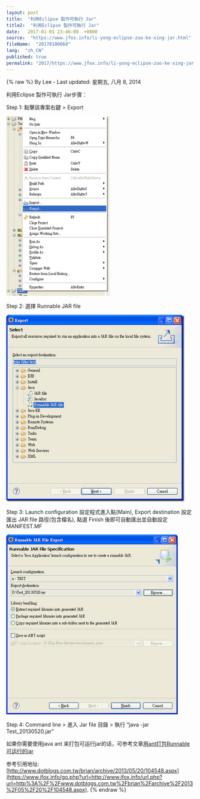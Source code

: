```yaml
---
layout: post
title:  "利用Eclipse 製作可執行 Jar"
title2:  "利用Eclipse 製作可執行 Jar"
date:   2017-01-01 23:46:08  +0800
source:  "https://www.jfox.info/li-yong-eclipse-zuo-ke-xing-jar.html"
fileName:  "20170100668"
lang:  "zh_CN"
published: true
permalink: "2017/https://www.jfox.info/li-yong-eclipse-zuo-ke-xing-jar.html"
---
```

{% raw %}
By Lee - Last updated: 星期五, 八月 8, 2014

利用Eclipse 製作可執行 Jar步骤：

Step 1: 點擊該專案右鍵 > Export

[![image_51](154fcd8.png)](https://www.jfox.info/go.php?url=http://www.jfox.info/wp-content/uploads/2014/08/image_51.png) 

Step 2: 選擇 Runnable JAR file

[![image_61](85d5367.png)](https://www.jfox.info/go.php?url=http://www.jfox.info/wp-content/uploads/2014/08/image_61.png)

Step 3: Launch configuration 設定程式進入點(Main), Export destination 設定匯出 JAR file 路徑(包含檔名), 點選 Finish 後即可自動匯出並自動設定 MANIFEST.MF

[![image_8](d1e8e85.png)](https://www.jfox.info/go.php?url=http://www.jfox.info/wp-content/uploads/2014/08/image_8.png)

Step 4: Command line > 進入 Jar file 目錄 > 執行 “java -jar Test_20130520.jar”

如果你需要使用java ant 来打包可运行jar的话，可参考文章[用ant打包Runnable可运行的jar](https://www.jfox.info/go.php?url=http://www.jfox.info/yon-gant-da-bao-runnable-ke-yun-xing-de-jar) 

参考引用地址:[http://www.dotblogs.com.tw/brian/archive/2013/05/20/104548.aspx](https://www.jfox.info/go.php?url=http://www.jfox.info/url.php?url=http%3A%2F%2Fwww.dotblogs.com.tw%2Fbrian%2Farchive%2F2013%2F05%2F20%2F104548.aspx).
{% endraw %}